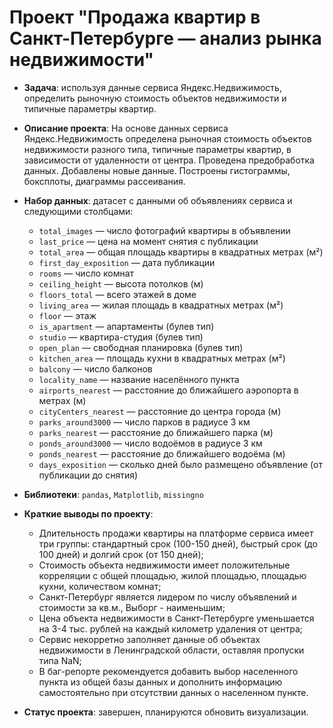 # Проект "Продажа квартир в Санкт-Петербурге — анализ рынка недвижимости"
- **Задача**: используя данные сервиса Яндекс.Недвижимость, определить рыночную стоимость объектов недвижимости и типичные параметры квартир.  

- **Описание проекта**: На основе данных сервиса Яндекс.Недвижимость определена рыночная стоимость объектов недвижимости разного типа, типичные параметры квартир, в зависимости от удаленности от центра. Проведена предобработка данных. Добавлены новые данные. Построены гистограммы, боксплоты, диаграммы рассеивания.  

- **Набор данных**: датасет с данными об объявлениях сервиса и следующими столбцами:
    - `total_images` — число фотографий квартиры в объявлении
    - `last_price` — цена на момент снятия с публикации
    - `total_area` — общая площадь квартиры в квадратных метрах (м²)
    - `first_day_exposition` — дата публикации
    - `rooms` — число комнат
    - `ceiling_height` — высота потолков (м)
    - `floors_total` — всего этажей в доме
    - `living_area` — жилая площадь в квадратных метрах (м²)
    - `floor` — этаж
    - `is_apartment` — апартаменты (булев тип)
    - `studio` — квартира-студия (булев тип)
    - `open_plan` — свободная планировка (булев тип)
    - `kitchen_area` — площадь кухни в квадратных метрах (м²)
    - `balcony` — число балконов
    - `locality_name` — название населённого пункта
    - `airports_nearest` — расстояние до ближайшего аэропорта в метрах (м)
    - `cityCenters_nearest` — расстояние до центра города (м)
    - `parks_around3000` — число парков в радиусе 3 км
    - `parks_nearest` — расстояние до ближайшего парка (м)
    - `ponds_around3000` — число водоёмов в радиусе 3 км
    - `ponds_nearest` — расстояние до ближайшего водоёма (м)
    - `days_exposition` — сколько дней было размещено объявление (от публикации до снятия)

- **Библиотеки**: `pandas`, `Matplotlib`, `missingno`

- **Краткие выводы по проекту**:
    - Длительность продажи квартиры на платформе сервиса имеет три группы: стандартный срок (100-150 дней), быстрый срок (до 100 дней) и долгий срок (от 150 дней);
    - Стоимость объекта недвижимости имеет положительные корреляции с общей площадью, жилой площадью, площадью кухни, количеством комнат;
    - Санкт-Петербург является лидером по числу объявлений и стоимости за кв.м., Выборг - наименьшим;
    - Цена объекта недвижимости в Санкт-Петербурге уменьшается на 3-4 тыс. рублей на каждый километр удаления от центра;
    - Сервис некорретно заполняет данные об объектах недвижимости в Ленинградской области, оставляя пропуски типа NaN;
    - В баг-репорте рекомендуется добавить выбор населенного пункта из общей базы данных и дополнить информацию самостоятельно при отсутствии данных о населенном пункте.

- **Статус проекта**: завершен, планируются обновить визуализации.
